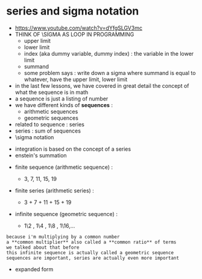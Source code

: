 # series and sigma notation
- https://www.youtube.com/watch?v=dYfgSLGV3mc
- THINK OF \SIGMA AS LOOP IN PROGRAMMING
    - upper limit
    - lower limit
    - index (aka dummy variable, dummy index) : the variable in the lower limit
    - summand 
    - some problem says : write down a sigma where summand is equal to whatever, have the upper limit, lower limit
- in the last few lessons, we have covered in great detail the concept of what the sequence is in math
- a sequence is just a listing of number
- we have different kinds of **sequences** :
    - arithmetic sequences
    - geometric sequences
- related to sequence : series
- series : sum of sequences
- \sigma notation
* integration is based on the concept of a series
* enstein's summation

- finite sequence (arithmetic sequence) :
    - 3, 7, 11, 15, 19
- finite series (arithmetic series) :
    - 3 + 7 + 11 + 15 + 19

- infinite sequence (geometric sequence) :
    - 1\2 , 1\4 , 1\8 , 1\16,...
```geometric series
because i'm multiplying by a common number
a **common multiplier** also called a **common ratio** of terms
we talked about that before
this infinite sequence is actually called a geometric sequence
sequences are important, series are actually even more important
```
- expanded form
